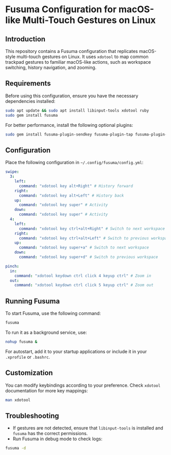 # Fusuma Configuration for macOS-like Multi-Touch Gestures on Linux

## Introduction
This repository contains a Fusuma configuration that replicates macOS-style multi-touch gestures on Linux. It uses `xdotool` to map common trackpad gestures to familiar macOS-like actions, such as workspace switching, history navigation, and zooming.

## Requirements
Before using this configuration, ensure you have the necessary dependencies installed:

```bash
sudo apt update && sudo apt install libinput-tools xdotool ruby
sudo gem install fusuma
```

For better performance, install the following optional plugins:

```bash
sudo gem install fusuma-plugin-sendkey fusuma-plugin-tap fusuma-plugin-wmctrl
```

## Configuration
Place the following configuration in `~/.config/fusuma/config.yml`:

```yaml
swipe:
  3:
    left:
      command: "xdotool key alt+Right" # History forward
    right:
      command: "xdotool key alt+Left" # History back
    up:
      command: "xdotool key super" # Activity
    down:
      command: "xdotool key super" # Activity
  4:
    left:
      command: "xdotool key ctrl+alt+Right" # Switch to next workspace
    right:
      command: "xdotool key ctrl+alt+Left" # Switch to previous workspace
    up:
      command: "xdotool key super+a" # Switch to next workspace
    down:
      command: "xdotool key super+d" # Switch to previous workspace

pinch:
  in:
    command: "xdotool keydown ctrl click 4 keyup ctrl" # Zoom in
  out:
    command: "xdotool keydown ctrl click 5 keyup ctrl" # Zoom out
```

## Running Fusuma
To start Fusuma, use the following command:

```bash
fusuma
```

To run it as a background service, use:

```bash
nohup fusuma &
```

For autostart, add it to your startup applications or include it in your `.xprofile` or `.bashrc`.

## Customization
You can modify keybindings according to your preference. Check `xdotool` documentation for more key mappings:

```bash
man xdotool
```

## Troubleshooting
- If gestures are not detected, ensure that `libinput-tools` is installed and `fusuma` has the correct permissions.
- Run Fusuma in debug mode to check logs:

```bash
fusuma -d
```
